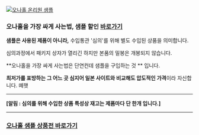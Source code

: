 [![오나홀 온리원 샘플](https://msdepart.com/images/event_sample_prds.jpg "오나홀 샘플 상품전 메인 이미지")](https://msdepart.com/shop/event.php?ev_id=1576651833&bypass=on)

### 오나홀을 가장 싸게 사는법, 샘플 할인 [바로가기](https://msdepart.com/shop/event.php?ev_id=1576651833&bypass=on) ###

**샘플은 사용된 제품이 아니라,** 수입통관 '심의'를 위해 별도 수입된 상품을 의미합니다.

심의과정에서 패키지 상자가 열리긴 하지만 본품의 밀봉은 개봉되지 않습니다. 

**오나홀을 가장 싸게 사는법은 단연컨데  샘플을 구입하는 것 ** 입니다.

**최저가를 표방하는 그 어느 곳 심지어 일본 사이트와 비교해도 압도적인 가격**이라 자신합니다. 뗴햇

___

**[알림 : 심의를 위해 수입한 상품 특성상 재고는 제품마다 단 한개 입니다.]**

___



 

### [오나홀 샘플 상품전 바로가기](https://msdepart.com/shop/event.php?ev_id=1576651833&bypass=on) ###
